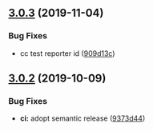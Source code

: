 ## [3.0.3](https://github.com/neovici/cosmoz-sse/compare/v3.0.2...v3.0.3) (2019-11-04)


### Bug Fixes

* cc test reporter id ([909d13c](https://github.com/neovici/cosmoz-sse/commit/909d13cd5d2060cd30fda351054d4516cba507a4))

## [3.0.2](https://github.com/neovici/cosmoz-sse/compare/v3.0.1...v3.0.2) (2019-10-09)


### Bug Fixes

* **ci:** adopt semantic release ([9373d44](https://github.com/neovici/cosmoz-sse/commit/9373d44693d729c085700f39b3af41087784739f))
